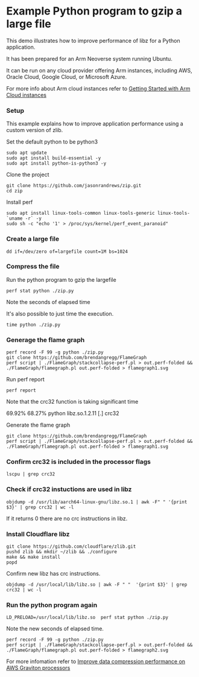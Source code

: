 # Example Python program to gzip a large file

This demo illustrates how to improve performance of libz for a Python application.

It has been prepared for an Arm Neoverse system running Ubuntu. 

It can be run on any cloud provider offering Arm instances, including AWS, Oracle Cloud, Google Cloud, or Microsoft Azure.

For more info about Arm cloud instances refer to [Getting Started with Arm Cloud instances](https://github.com/jasonrandrews/arm-cloud-info)

### Setup 

This example explains how to improve application performance using a custom version of zlib.

Set the default python to be python3

```console
sudo apt update
sudo apt install build-essential -y
sudo apt install python-is-python3 -y
```

Clone the project

```console
git clone https://github.com/jasonrandrews/zip.git
cd zip
```

Install perf

```console
sudo apt install linux-tools-common linux-tools-generic linux-tools-`uname -r` -y
sudo sh -c "echo '1' > /proc/sys/kernel/perf_event_paranoid"
```

### Create a large file

```console
dd if=/dev/zero of=largefile count=1M bs=1024
```

### Compress the file

Run the python program to gzip the largefile

```console
perf stat python ./zip.py
```
Note the seconds of elapsed time

It's also possible to just time the execution.

```console
time python ./zip.py
```

### Generage the flame graph

```console
perf record -F 99 -g python ./zip.py
git clone https://github.com/brendangregg/FlameGraph
perf script | ./FlameGraph/stackcollapse-perf.pl > out.perf-folded && ./FlameGraph/flamegraph.pl out.perf-folded > flamegraph1.svg
```

Run perf report

```console
perf report
```

Note that the crc32 function is taking significant time

69.92%    68.27%  python   libz.so.1.2.11         [.] crc32

Generate the flame graph

```console
git clone https://github.com/brendangregg/FlameGraph
perf script | ./FlameGraph/stackcollapse-perf.pl > out.perf-folded && ./FlameGraph/flamegraph.pl out.perf-folded > flamegraph1.svg
```

### Confirm crc32 is included in the processor flags

```console
lscpu | grep crc32
```

### Check if crc32 instuctions are used in libz

```console
objdump -d /usr/lib/aarch64-linux-gnu/libz.so.1 | awk -F" " '{print $3}' | grep crc32 | wc -l
```
If it returns 0 there are no crc instructions in libz. 

### Install Cloudflare libz

```console
git clone https://github.com/cloudflare/zlib.git
pushd zlib && mkdir ~/zlib && ./configure 
make && make install
popd
```
Confirm new libz has crc instructions.

```console
objdump -d /usr/local/lib/libz.so | awk -F " "  '{print $3}' | grep crc32 | wc -l
```

### Run the python program again

```console
LD_PRELOAD=/usr/local/lib/libz.so  perf stat python ./zip.py
```

Note the new seconds of elapsed time.

```console
perf record -F 99 -g python ./zip.py
perf script | ./FlameGraph/stackcollapse-perf.pl > out.perf-folded && ./FlameGraph/flamegraph.pl out.perf-folded > flamegraph2.svg
```

For more infomation refer to [Improve data compression performance on AWS Graviton processors](https://dev.to/aws-builders/improve-data-compression-performance-on-aws-graviton-processors-1pg0)

